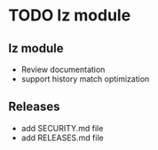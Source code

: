 # TODO lz module

## lz module

* Review documentation
* support history match optimization

## Releases

* add SECURITY.md file
* add RELEASES.md file
